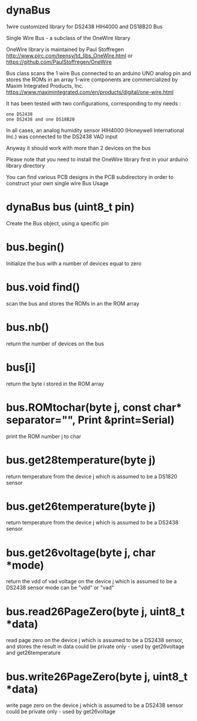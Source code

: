 # dynaBus
1wire customized library for DS2438 HIH4000 and DS18B20
Bus

Single Wire Bus - a subclass of the OneWire library

OneWire library is maintained by Paul Stoffregen
http://www.pjrc.com/teensy/td_libs_OneWire.html
or
https://github.com/PaulStoffregen/OneWire

Bus class scans the 1 wire Bus connected to an arduino UNO analog pin and stores the ROMs in an array
1-wire components are commercialized by Maxim Integrated Products, Inc.
https://www.maximintegrated.com/en/products/digital/one-wire.html

It has been tested with two configurations, corresponding to my needs :

    one DS2438
    one DS2438 and one DS18B20

In all cases, an analog humidity sensor HIH4000 (Honeywell International Inc.) was connected to the DS2438 VAD input

Anyway it should work with more than 2 devices on the bus

Please note that you need to install the OneWire library first in your arduino library directory

You can find various PCB designs in the PCB subdirectory in order to construct your own single wire Bus
Usage

# dynaBus bus (uint8_t pin)
Create the Bus object, using a specific pin

# bus.begin()
Initialize the bus with a number of devices equal to zero

# bus.void find()
scan the bus and stores the ROMs in an the ROM array

# bus.nb()
return the number of devices on the bus

# bus[i]
return the byte i stored in the ROM array

# bus.ROMtochar(byte j, const char* separator="", Print &print=Serial)
print the ROM number j to char

# bus.get28temperature(byte j)
return temperature from the device j which is assumed to be a DS1820 sensor

# bus.get26temperature(byte j)
return temperature from the device j which is assumed to be a DS2438 sensor

# bus.get26voltage(byte j, char *mode)
return the vdd of vad voltage on the device j which is assumed to be a DS2438 sensor
mode can be "vdd" or "vad"

# bus.read26PageZero(byte j, uint8_t *data)
read page zero on the device j which is assumed to be a DS2438 sensor, and stores the result in data
could be private only - used by get26voltage and get26temperature

# bus.write26PageZero(byte j, uint8_t *data)
write page zero on the device j which is assumed to be a DS2438 sensor
could be private only - used by get26voltage
